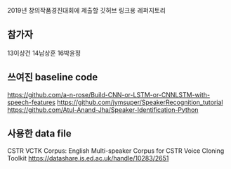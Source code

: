 2019년 창의작품경진대회에 제출할 깃허브 링크용 레퍼지토리

참가자
----
13이상건 14남상훈 16박윤정

쓰여진 baseline code
----
https://github.com/a-n-rose/Build-CNN-or-LSTM-or-CNNLSTM-with-speech-features
https://github.com/jymsuper/SpeakerRecognition_tutorial
https://github.com/Atul-Anand-Jha/Speaker-Identification-Python

사용한 data file
----
CSTR VCTK Corpus: English Multi-speaker Corpus for CSTR Voice Cloning Toolkit
https://datashare.is.ed.ac.uk/handle/10283/2651

